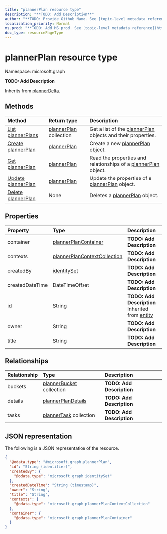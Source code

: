 ```yaml
---
title: "plannerPlan resource type"
description: "**TODO: Add Description**"
author: "**TODO: Provide Github Name. See [topic-level metadata reference](https://msgo.azurewebsites.net/add/document/guidelines/metadata.html#topic-level-metadata)**"
localization_priority: Normal
ms.prod: "**TODO: Add MS prod. See [topic-level metadata reference](https://msgo.azurewebsites.net/add/document/guidelines/metadata.html#topic-level-metadata)**"
doc_type: resourcePageType
---
```


# plannerPlan resource type

Namespace: microsoft.graph

**TODO: Add Description**


Inherits from [plannerDelta](../resources/plannerdelta.md).

## Methods
|Method|Return type|Description|
|:---|:---|:---|
|[List plannerPlans](../api/plannerplan-list.md)|[plannerPlan](../resources/plannerplan.md) collection|Get a list of the [plannerPlan](../resources/plannerplan.md) objects and their properties.|
|[Create plannerPlan](../api/plannerplan-create.md)|[plannerPlan](../resources/plannerplan.md)|Create a new [plannerPlan](../resources/plannerplan.md) object.|
|[Get plannerPlan](../api/plannerplan-get.md)|[plannerPlan](../resources/plannerplan.md)|Read the properties and relationships of a [plannerPlan](../resources/plannerplan.md) object.|
|[Update plannerPlan](../api/plannerplan-update.md)|[plannerPlan](../resources/plannerplan.md)|Update the properties of a [plannerPlan](../resources/plannerplan.md) object.|
|[Delete plannerPlan](../api/plannerplan-delete.md)|None|Deletes a [plannerPlan](../resources/plannerplan.md) object.|

## Properties
|Property|Type|Description|
|:---|:---|:---|
|container|[plannerPlanContainer](../resources/plannerplancontainer.md)|**TODO: Add Description**|
|contexts|[plannerPlanContextCollection](../resources/plannerplancontextcollection.md)|**TODO: Add Description**|
|createdBy|[identitySet](../resources/identityset.md)|**TODO: Add Description**|
|createdDateTime|DateTimeOffset|**TODO: Add Description**|
|id|String|**TODO: Add Description** Inherited from [entity](../resources/entity.md)|
|owner|String|**TODO: Add Description**|
|title|String|**TODO: Add Description**|

## Relationships
|Relationship|Type|Description|
|:---|:---|:---|
|buckets|[plannerBucket](../resources/plannerbucket.md) collection|**TODO: Add Description**|
|details|[plannerPlanDetails](../resources/plannerplandetails.md)|**TODO: Add Description**|
|tasks|[plannerTask](../resources/plannertask.md) collection|**TODO: Add Description**|

## JSON representation
The following is a JSON representation of the resource.
<!-- {
  "blockType": "resource",
  "keyProperty": "id",
  "@odata.type": "microsoft.graph.plannerPlan",
  "baseType": "microsoft.graph.plannerDelta",
  "openType": false
}
-->
``` json
{
  "@odata.type": "#microsoft.graph.plannerPlan",
  "id": "String (identifier)",
  "createdBy": {
    "@odata.type": "microsoft.graph.identitySet"
  },
  "createdDateTime": "String (timestamp)",
  "owner": "String",
  "title": "String",
  "contexts": {
    "@odata.type": "microsoft.graph.plannerPlanContextCollection"
  },
  "container": {
    "@odata.type": "microsoft.graph.plannerPlanContainer"
  }
}
```

